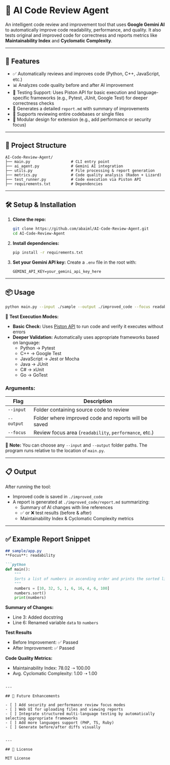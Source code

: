 # 🤖 AI Code Review Agent

An intelligent code review and improvement tool that uses **Google Gemini AI** to automatically improve code readability, performance, and quality. It also tests original and improved code for correctness and reports metrics like **Maintainability Index** and **Cyclomatic Complexity**.

---

## 🚀 Features

- ✅ Automatically reviews and improves code (Python, C++, JavaScript, etc.)
- 📊 Analyzes code quality before and after AI improvement
- 🧪 Testing Support: Uses Piston API for basic execution and language-specific frameworks (e.g., Pytest, JUnit, Google Test) for deeper correctness checks
- 📄 Generates a detailed `report.md` with summary of improvements
- 📁 Supports reviewing entire codebases or single files
- 🔁 Modular design for extension (e.g., add performance or security focus)

---

## 📁 Project Structure

```
AI-Code-Review-Agent/
├── main.py                  # CLI entry point
├── ai_agent.py              # Gemini AI integration
├── utils.py                 # File processing & report generation
├── metrics.py               # Code quality analysis (Radon + Lizard)
├── test_runner.py           # Code execution via Piston API
├── requirements.txt         # Dependencies
```

---

## 🛠️ Setup & Installation

1. **Clone the repo:**
   ```bash
   git clone https://github.com/abaiml/AI-Code-Review-Agent.git
   cd AI-Code-Review-Agent
   ```

2. **Install dependencies:**
   ```bash
   pip install -r requirements.txt
   ```

3. **Set your Gemini API key:**
   Create a `.env` file in the root with:
   ```env
   GEMINI_API_KEY=your_gemini_api_key_here
   ```

---

## 📦 Usage

```bash
python main.py --input ./sample --output ./improved_code --focus readability
```

🧪 **Test Execution Modes:**
- **Basic Check:** Uses [Piston API](https://github.com/engineer-man/piston) to run code and verify it executes without errors
- **Deeper Validation:** Automatically uses appropriate frameworks based on language:
  - Python → Pytest  
  - C++ → Google Test  
  - JavaScript → Jest or Mocha  
  - Java → JUnit  
  - C# → xUnit  
  - Go → GoTest


### Arguments:

| Flag       | Description                                           |
|------------|-------------------------------------------------------|
| `--input`  | Folder containing source code to review               |
| `--output` | Folder where improved code and reports will be saved |
| `--focus`  | Review focus area (`readability`, `performance`, etc.) |

📝 **Note:** You can choose any `--input` and `--output` folder paths. The program runs relative to the location of `main.py`.

---

## 📋 Output

After running the tool:

- Improved code is saved in `./improved_code`
- A report is generated at `./improved_code/report.md` summarizing:
  - Summary of AI changes with line references
  - ✅ or ❌ test results (before & after)
  - Maintainability Index & Cyclomatic Complexity metrics

---

## ✅ Example Report Snippet

```markdown
## sample/app.py
**Focus**: readability

```python
def main():
    """
    Sorts a list of numbers in ascending order and prints the sorted list.
    """
    numbers = [10, 32, 5, 1, 6, 16, 4, 6, 100]
    numbers.sort()
    print(numbers)
```

**Summary of Changes:**
- Line 3: Added docstring
- Line 6: Renamed variable `data` to `numbers`

**Test Results**
- Before Improvement: ✅ Passed
- After Improvement: ✅ Passed

**Code Quality Metrics:**
- Maintainability Index: 78.02 ➝ 100.00
- Avg. Cyclomatic Complexity: 1.00 ➝ 1.00
```

---

## 📌 Future Enhancements

- [ ] Add security and performance review focus modes
- [ ] Web UI for uploading files and viewing reports
- [ ] Integrate structured multi-language testing by automatically selecting appropriate frameworks
- [ ] Add more languages support (PHP, TS, Ruby)
- [ ] Generate before/after diffs visually


---

## 📃 License

MIT License
